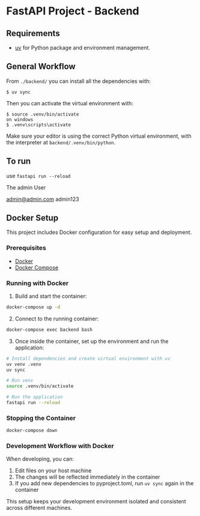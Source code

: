 # FastAPI Project - Backend

## Requirements

* [uv](https://docs.astral.sh/uv/) for Python package and environment management.

## General Workflow

From `./backend/` you can install all the dependencies with:

```console
$ uv sync
```

Then you can activate the virtual environment with:

```console
$ source .venv/bin/activate
on windows
$ .venv\scripts\activate
```

Make sure your editor is using the correct Python virtual environment, with the interpreter at `backend/.venv/bin/python`.


## To run
use `fastapi run --reload`

The admin User

admin@admin.com
admin123

## Docker Setup

This project includes Docker configuration for easy setup and deployment.

### Prerequisites

- [Docker](https://docs.docker.com/get-docker/)
- [Docker Compose](https://docs.docker.com/compose/install/)

### Running with Docker

1. Build and start the container:

```bash
docker-compose up -d
```

2. Connect to the running container:

```bash
docker-compose exec backend bash
```

3. Once inside the container, set up the environment and run the application:

```bash
# Install dependencies and create virtual environment with uv
uv venv .venv
uv sync

# Run venv
source .venv/bin/activate

# Run the application
fastapi run --reload
```

### Stopping the Container

```bash
docker-compose down
```

### Development Workflow with Docker

When developing, you can:

1. Edit files on your host machine
2. The changes will be reflected immediately in the container
3. If you add new dependencies to pyproject.toml, run `uv sync` again in the container

This setup keeps your development environment isolated and consistent across different machines.